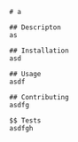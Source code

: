 
    # a

    ## Descripton
    as

    ## Installation
    asd

    ## Usage
    asdf

    ## Contributing
    asdfg

    $$ Tests
    asdfgh

